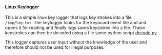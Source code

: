 #### Linux Keylogger

This is a simple linux key logger that logs key strokes into a file `/tmp/log.txt`. The keylogger looks for the keyboard event file and 
and opens it for reading and finally logs saves keystokes into a file. These keystrokes can then be decoded using a file some python script
[decode.py](asd.py)

This logger captures user input without the knowledge of the user and therefore should not be used for illegal purposes.
